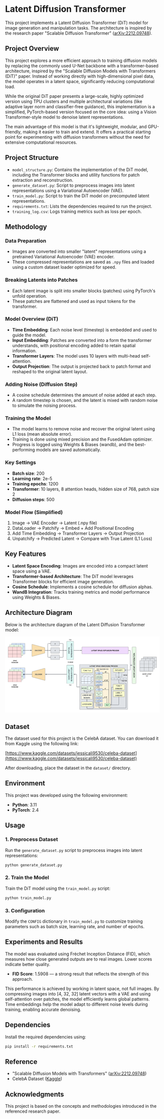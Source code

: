 # Latent Diffusion Transformer

This project implements a Latent Diffusion Transformer (DiT) model for image generation and manipulation tasks. The architecture is inspired by the research paper "Scalable Diffusion Transformer" ([arXiv:2212.09748](https://arxiv.org/pdf/2212.09748)).

## Project Overview

This project explores a more efficient approach to training diffusion models by replacing the commonly used U-Net backbone with a transformer-based architecture, inspired by the "Scalable Diffusion Models with Transformers (DiT)" paper. Instead of working directly with high-dimensional pixel data, the model operates in a latent space, significantly reducing computational load.

While the original DiT paper presents a large-scale, highly optimized version using TPU clusters and multiple architectural variations (like adaptive layer norm and classifier-free guidance), this implementation is a simplified, PyTorch-based version focused on the core idea: using a Vision Transformer-style model to denoise latent representations.

The main advantage of this model is that it's lightweight, modular, and GPU-friendly, making it easier to train and extend. It offers a practical starting point for experimenting with diffusion transformers without the need for extensive computational resources.

## Project Structure

- `model_structure.py`: Contains the implementation of the DiT model, including the Transformer blocks and utility functions for patch extraction and reconstruction.
- `generate_dataset.py`: Script to preprocess images into latent representations using a Variational Autoencoder (VAE).
- `train_model.py`: Script to train the DiT model on precomputed latent representations.
- `requirements.txt`: Lists the dependencies required to run the project.
- `training_log.csv`: Logs training metrics such as loss per epoch.

## Methodology

### Data Preparation

- Images are converted into smaller "latent" representations using a pretrained Variational Autoencoder (VAE) encoder.
- These compressed representations are saved as `.npy` files and loaded using a custom dataset loader optimized for speed.

### Breaking Latents into Patches

- Each latent image is split into smaller blocks (patches) using PyTorch's unfold operation.
- These patches are flattened and used as input tokens for the transformer.

### Model Overview (DiT)

- **Time Embedding**: Each noise level (timestep) is embedded and used to guide the model.
- **Input Embedding**: Patches are converted into a form the transformer understands, with positional encoding added to retain spatial information.
- **Transformer Layers**: The model uses 10 layers with multi-head self-attention.
- **Output Projection**: The output is projected back to patch format and reshaped to the original latent layout.

### Adding Noise (Diffusion Step)

- A cosine schedule determines the amount of noise added at each step.
- A random timestep is chosen, and the latent is mixed with random noise to simulate the noising process.

### Training the Model

- The model learns to remove noise and recover the original latent using L1 loss (mean absolute error).
- Training is done using mixed precision and the FusedAdam optimizer.
- Progress is logged using Weights & Biases (wandb), and the best-performing models are saved automatically.

### Key Settings

- **Batch size**: 200
- **Learning rate**: 2e-5
- **Training epochs**: 1200
- **Transformer**: 10 layers, 8 attention heads, hidden size of 768, patch size 2
- **Diffusion steps**: 500

### Model Flow (Simplified)

1. Image → VAE Encoder → Latent (.npy file)
2. DataLoader → Patchify → Embed + Add Positional Encoding
3. Add Time Embedding → Transformer Layers → Output Projection
4. Unpatchify → Predicted Latent → Compare with True Latent (L1 Loss)

## Key Features

- **Latent Space Encoding**: Images are encoded into a compact latent space using a VAE.
- **Transformer-based Architecture**: The DiT model leverages Transformer blocks for efficient image generation.
- **Cosine Schedule**: Implements a cosine schedule for diffusion alphas.
- **WandB Integration**: Tracks training metrics and model performance using Weights & Biases.

## Architecture Diagram

Below is the architecture diagram of the Latent Diffusion Transformer model:

![Architecture Diagram](./data/architecture_diagram.png)

## Dataset

The dataset used for this project is the CelebA dataset. You can download it from Kaggle using the following link:

[https://www.kaggle.com/datasets/jessicali9530/celeba-dataset](https://www.kaggle.com/datasets/jessicali9530/celeba-dataset)

After downloading, place the dataset in the `dataset/` directory.

## Environment

This project was developed using the following environment:

- **Python**: 3.11
- **PyTorch**: 2.4

## Usage

### 1. Preprocess Dataset

Run the `generate_dataset.py` script to preprocess images into latent representations:

```bash
python generate_dataset.py
```

### 2. Train the Model

Train the DiT model using the `train_model.py` script:

```bash
python train_model.py
```

### 3. Configuration

Modify the `CONFIG` dictionary in `train_model.py` to customize training parameters such as batch size, learning rate, and number of epochs.

## Experiments and Results

The model was evaluated using Fréchet Inception Distance (FID), which measures how close generated outputs are to real images. Lower scores indicate better quality.

- **FID Score**: 1.5908 — a strong result that reflects the strength of this approach.

This performance is achieved by working in latent space, not full images. By compressing images into [4, 32, 32] latent vectors with a VAE and using self-attention over patches, the model efficiently learns global patterns. Time embeddings help the model adapt to different noise levels during training, enabling accurate denoising.

## Dependencies

Install the required dependencies using:

```bash
pip install -r requirements.txt
```

## Reference

- "Scalable Diffusion Models with Transformers" ([arXiv:2212.09748](https://www.arxiv.org/pdf/2212.09748))
- CelebA Dataset ([Kaggle](https://www.kaggle.com/datasets/jessicali9530/celeba-dataset))

## Acknowledgments

This project is based on the concepts and methodologies introduced in the referenced research paper.
